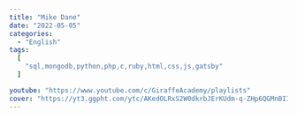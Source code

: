 ```yaml
---
title: "Mike Dane"
date: "2022-05-05"
categories:
  - "English"
tags:
  [
    "sql,mongodb,python,php,c,ruby,html,css,js,gatsby"
  ]

youtube: "https://www.youtube.com/c/GiraffeAcademy/playlists"
cover: "https://yt3.ggpht.com/ytc/AKedOLRxS2W0dkrbJErKUdm-q-ZHp6QGMnBIIkiNKF38nw=s88-c-k-c0x00ffffff-no-rj"
---
```

